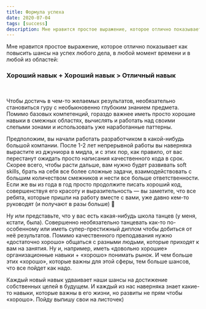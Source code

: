 ```yaml
---
title: Формула успеха
date: 2020-07-04
tags: [success]
description: Мне нравится простое выражение, которое отлично показывает как повысить шансы на успех любого дела, в любой момент времени и в любой из областей
---
```


Мне нравится простое выражение, которое отлично показывает как повысить шансы на успех любого дела, в любой момент времени и в любой из областей: 

### Хороший навык + Хороший навык > Отличный навык
<br>

Чтобы достичь в чем-то желаемых результатов, необязательно становиться гуру с необыкновенно глубоким знанием предмета. Помимо базовых компетенций, гораздо важнее иметь просто хорошие навыки в смежных областях, вычислять и работать над своими слепыми зонами и использовать уже наработанные паттерны.

Предположим, вы начали работать разработчиком в какой-нибудь большой компании. После 1-2 лет непрерывной работы вы наверняка вырастите из джуниора в мидла, и с этих пор, как правило, от вас перестанут ожидать просто написания качественного кода в срок. Скорее всего, чтобы расти дальше, вам нужно будет развивать soft skills, брать на себя все более сложные задачи, взаимодействовать с большим количеством смежников и нести все больше ответственности. Если же вы из года в год просто продолжите писать хороший код, совершенствуя его красоту и выразительность — вы заметите, что все ребята, которые пришли на работу вместе с вами, уже давно кем-то руководят (и получают в разы больше) 🙂

Ну или представьте, что у вас есть какая-нибудь школа танцев (у меня, кстати, была). Совершенно необязательно танцевать как-то по-особенному или иметь супер-престижный диплом чтобы добиться от неё результатов. Помимо качественного преподавания нужно «достаточно хорошо» общаться с разными людьми, которые приходят к вам на занятия. Ну и, например, иметь «довольно хорошие» организационные навыки + «хорошо» понимать рынок. И чем больше этих «хорошо», которые важны для этой сферы, тем больше шансов, что все пойдет как надо.

Каждый новый навык удваивает наши шансы на достижение собственных целей в будущем. И каждый из нас наверняка знает какие-то навыки, которые важны в его жизни, но развиты не прям чтобы «хорошо». Пойду выпишу свои на листочек)